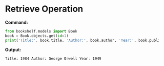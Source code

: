 # Retrieve Operation

**Command:**
```python
from bookshelf.models import Book
book = Book.objects.get(id=1)
print('Title:', book.title, 'Author:', book.author, 'Year:', book.publication_year)
```

**Output:**
```
Title: 1984 Author: George Orwell Year: 1949
